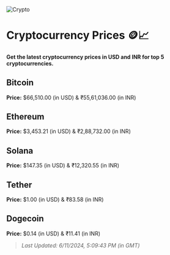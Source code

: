 
![Crypto](https://www.techguide.com.au/wp-content/uploads/2020/11/crypto3.jpeg)

# Cryptocurrency Prices 🪙📈

#### Get the latest cryptocurrency prices in USD and INR for top 5 cryptocurrencies.

## Bitcoin

**Price:** $66,510.00 (in USD) & ₹55,61,036.00 (in INR)

## Ethereum

**Price:** $3,453.21 (in USD) & ₹2,88,732.00 (in INR)

## Solana

**Price:** $147.35 (in USD) & ₹12,320.55 (in INR)

## Tether

**Price:** $1.00 (in USD) & ₹83.58 (in INR)

## Dogecoin

**Price:** $0.14 (in USD) & ₹11.41 (in INR)

> _Last Updated: 6/11/2024, 5:09:43 PM (in GMT)_
